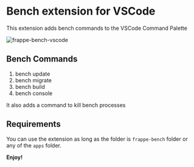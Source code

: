 # Bench extension for VSCode

This extension adds bench commands to the VSCode Command Palette

![frappe-bench-vscode](https://user-images.githubusercontent.com/9355208/34327411-d26feb16-e8e9-11e7-9ff7-f5924c62c7f4.gif)

## Bench Commands

1. bench update
1. bench migrate
1. bench build
1. bench console

It also adds a command to kill bench processes

## Requirements

You can use the extension as long as the folder is `frappe-bench` folder or any of the `apps` folder.

**Enjoy!**